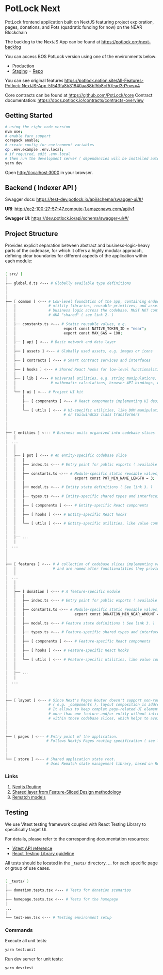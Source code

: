 # PotLock Next

PotLock frontend application built on NextJS featuring project exploration, pages, donations, and Pots (quadratic funding for now) on the NEAR Blockchain

The backlog to the NextJS App can be found at <https://potlock.org/next-backlog>

You can access BOS PotLock version using one of the environments below:

- [Production](https://bos.potlock.org/)
- [Staging](https://bos.potlock.org/staging.potlock.near/widget/IndexLoader)
= [Repo](https://github.com/potlock/bos-alem-app)

You can see original features <https://potlock.notion.site/All-Features-Potlock-NextJS-App-5f543fa8b31840aa88bf5b8cf57ead3d?pvs=4>

Core contracts can be found at <https://github.com/PotLock/core>
Contract documentation: <https://docs.potlock.io/contracts/contracts-overview>

## Getting Started

```bash
# using the right node version
nvm use;
# enable Yarn support
corepack enable;
# create config for environment variables
cp .env.example .env.local;
# if required, edit .env.local
# then run the development server ( dependencies will be installed automatically )
yarn dev
```

Open [http://localhost:3000](http://localhost:3000) in your browser.

## Backend ( Indexer API )

Swagger docs: <https://test-dev.potlock.io/api/schema/swagger-ui/#/>

**URI**: <http://ec2-100-27-57-47.compute-1.amazonaws.com/api/v1>

**Swagger UI**: <https://dev.potlock.io/api/schema/swagger-ui/#/>

## Project Structure

Provides explicit separation between abstract and business-logic-heavy parts of the codebase,
for which it offers a highly modular approach, defining clear boundaries for different
aspects of the application within each module:

```sh

[ src/ ]
│
├── global.d.ts <--- # Globally available type definitions
│
│
│
├── [ common ] <--- # Low-level foundation of the app, containing endpoint bindings,
│   │               # utility libraries, reusable primitives, and assets, used in layouts and
│   │               # business logic across the codebase. MUST NOT contain business logic by itself.
│   │               # AKA "shared" ( see link 2. )
│   │
│   ├── constants.ts <--- # Static reusable values, e.g.
│   │                      export const NATIVE_TOKEN_ID = "near";
│   │                      export const MAX_GAS = 100;
│   │
│   ├── [ api ] <--- # Basic network and data layer
│   │
│   ├── [ assets ] <--- # Globally used assets, e.g. images or icons
│   │
│   ├── [ contracts ] <--- # Smart contract services and interfaces
│   │
│   ├── [ hooks ] <--- # Shared React hooks for low-level functionalities
│   │
│   ├── [ lib ] <--- # Universal utilities, e.g. string manipulations,
│   │                # mathematic calculations, browser API bindings, etc.
│   │
│   └── [ ui ] <--- # Project UI kit
│       │
│       ├── [ components ] <--- # React components implementing UI design primitives
│       │
│       └── [ utils ] <--- # UI-specific utilities, like DOM manipulations
│                          # or TailwindCSS class transformers
│
│
│
├── [ entities ] <--- # Business units organized into codebase slices
│   │
│  ...
│   │
│   │
│   ├── [ pot ] <--- # An entity-specific codebase slice
│   │   │
│   │   ├── index.ts <--- # Entry point for public exports ( available for external use )
│   │   │
│   │   ├── constants.ts <--- # Module-specific static reusable values, e.g.
│   │   │                       export const POT_MIN_NAME_LENGTH = 3;
│   │   │
│   │   ├── model.ts <--- # Entity state definitions ( See link 3. )
│   │   │
│   │   ├── types.ts <--- # Entity-specific shared types and interfaces
│   │   │
│   │   ├── [ components ] <--- # Entity-specific React components
│   │   │
│   │   ├── [ hooks ] <--- # Entity-specific React hooks
│   │   │
│   │   └── [ utils ] <--- # Entity-specific utilities, like value converters or validators
│   │
│   │
│   ├── ...
│   │
│  ...
│
│
│
├── [ features ] <--- # A collection of codebase slices implementing various use cases
│   │                 # and are named after functionalities they provide.
│   │
│  ...
│   │
│   │
│   ├── [ donation ] <--- # A feature-specific module
│   │   │
│   │   ├── index.ts <--- # Entry point for public exports ( available for external use )
│   │   │
│   │   ├── constants.ts <--- # Module-specific static reusable values, e.g.
│   │   │                       export const DONATION_MIN_NEAR_AMOUNT = 0.1;
│   │   │
│   │   ├── model.ts <--- # Feature state definitions ( See link 3. )
│   │   │
│   │   ├── types.ts <--- # Feature-specific shared types and interfaces
│   │   │
│   │   ├── [ components ] <--- # Feature-specific React components
│   │   │
│   │   ├── [ hooks ] <--- # Feature-specific React hooks
│   │   │
│   │   └── [ utils ] <--- # Feature-specific utilities, like value converters or validators
│   │
│   │
│   ├── ...
│   │
│  ...
│
│
│
├── [ layout ] <--- # Since Next's Pages Router doesn't support non-routable page subdirectories
│                   # ( e.g. _components ), layout composition is addressed in this layer.
│                   # It allows to keep complex page-related UI elements that combine
│                   # more than one feature and/or entity without introducing cross-imports
│                   # within those codebase slices, which helps to avoid circular dependencies.
│
│
│
├── [ pages ] <--- # Entry point of the application.
│                  # Follows Nextjs Pages routing specification ( see link 1. )
│
│
│
└── [ store ] <--- # Shared application state root.
                   # Uses Rematch state management library, based on Redux.

```

### Links

1. [Nextjs Routing](https://nextjs.org/docs/pages/building-your-application/routing)
2. [Shared layer from Feature-Sliced Design methodology](https://feature-sliced.design/docs/reference/layers#shared)
3. [Rematch models](https://rematchjs.org/docs/api-reference/models)

## Testing

We use Vitest testing framework coupled with React Testing Library to specifically target UI.

For details, please refer to the corresponding documentation resources:

- [Vitest API reference](https://vitest.dev/api/)
- [React Testing Library guideline](https://testing-library.com/docs/react-testing-library/example-intro)

All tests should be located in the `_tests/` directory. ... for each specific page or group of use cases.

```bash

[ _tests/ ]
│
├── donation.tests.tsx <--- # Tests for donation scenarios
│
├── homepage.tests.tsx <--- # Tests for the homepage
│
...
│
└── test-env.tsx <--- # Testing environment setup

```

### Commands

Execute all unit tests:

```bash
yarn test:unit
```

Run dev server for unit tests:

```bash
yarn dev:test
```
